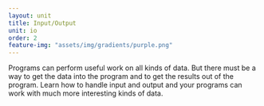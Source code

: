 ```yaml
---
layout: unit
title: Input/Output
unit: io
order: 2
feature-img: "assets/img/gradients/purple.png"
---
```


Programs can perform useful work on all kinds of data. But there must be a way to get the data into the program and to get the results out of the program. Learn how to handle input and output and your programs can work with much more interesting kinds of data.
